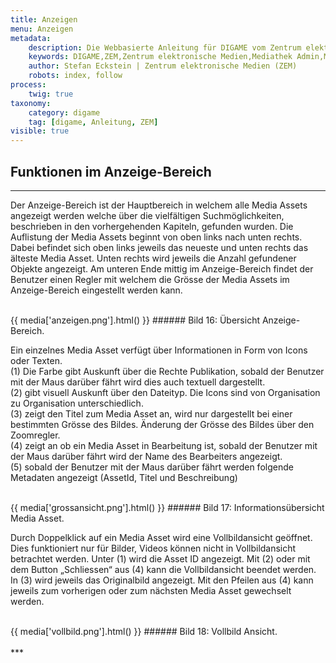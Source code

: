```yaml
---
title: Anzeigen
menu: Anzeigen
metadata:
    description: Die Webbasierte Anleitung für DIGAME vom Zentrum elektronische Medien ZEM.
    keywords: DIGAME,ZEM,Zentrum elektronische Medien,Mediathek Admin,Mediathek,Bilddatenbank,Bildverwaltung,Bundesverwaltung,Eidgenossenschaft,Schweizerische Eidgenossenschaft,VBS,Bundesamt für Verteidigung, Bevölkerungsschutz und Sport
    author: Stefan Eckstein | Zentrum elektronische Medien (ZEM)
    robots: index, follow
process:
	twig: true
taxonomy:
    category: digame
    tag: [digame, Anleitung, ZEM]
visible: true
---
```


## Funktionen im Anzeige-Bereich
***
Der Anzeige-Bereich ist der Hauptbereich in welchem alle Media Assets angezeigt werden welche über die vielfältigen Suchmöglichkeiten, beschrieben in den vorhergehenden Kapiteln, gefunden wurden. Die Auflistung der Media Assets beginnt von oben links nach unten rechts. Dabei befindet sich oben links jeweils das neueste und unten rechts das älteste Media Asset. Unten rechts wird jeweils die Anzahl gefundener Objekte angezeigt. Am unteren Ende mittig im Anzeige-Bereich findet der Benutzer einen Regler mit welchem die Grösse der Media Assets im Anzeige-Bereich eingestellt werden kann.

<br>
{{ media['anzeigen.png'].html() }}
###### Bild 16: Übersicht Anzeige-Bereich.
<br>

Ein einzelnes Media Asset verfügt über Informationen in Form von Icons oder Texten. <br>
(1) Die Farbe gibt Auskunft über die Rechte Publikation, sobald der Benutzer mit der Maus darüber fährt wird dies auch textuell dargestellt. <br>
(2) gibt visuell Auskunft über den Dateityp. Die Icons sind von Organisation zu Organisation unterschiedlich. <br>
(3) zeigt den Titel zum Media Asset an, wird nur dargestellt bei einer bestimmten Grösse des Bildes. Änderung der Grösse des Bildes über den Zoomregler. <br>
(4) zeigt an ob ein Media Asset in Bearbeitung ist, sobald der Benutzer mit der Maus darüber fährt wird der Name des Bearbeiters angezeigt. <br>
(5) sobald der Benutzer mit der Maus darüber fährt werden folgende Metadaten angezeigt (AssetId, Titel und Beschreibung)

<br>
{{ media['grossansicht.png'].html() }}
###### Bild 17: Informationsübersicht Media Asset.
<br>

Durch Doppelklick auf ein Media Asset wird eine Vollbildansicht geöffnet. Dies funktioniert nur für Bilder, Videos können nicht in Vollbildansicht betrachtet werden. Unter (1) wird die Asset ID angezeigt. Mit (2) oder mit dem Button „Schliessen“ aus (4) kann die Vollbildansicht beendet werden. In (3) wird jeweils das Originalbild angezeigt. Mit den Pfeilen aus (4) kann jeweils zum vorherigen oder zum nächsten Media Asset gewechselt werden.

<br>
{{ media['vollbild.png'].html() }}
###### Bild 18: Vollbild Ansicht.
<br>

<br>
***
